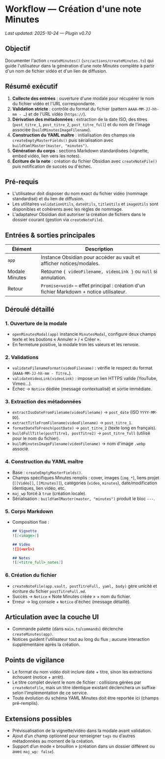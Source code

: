# Workflow — Création d'une note Minutes
_Last updated: 2025-10-24 — Plugin v0.7.0_

## Objectif
Documenter l'action `createMinutes()` (`src/actions/createMinutes.ts`) qui guide l'utilisateur dans la génération d'une note *Minutes* complète à partir d'un nom de fichier vidéo et d'un lien de diffusion.

## Résumé exécutif
1. **Collecte des entrées** : ouverture d'une modale pour récupérer le nom du fichier vidéo et l'URL correspondante.
2. **Validation stricte** : contrôle du format du fichier (pattern `AAAA-MM-JJ-hh-mm - …`) et de l'URL vidéo (`https://`).
3. **Dérivation des métadonnées** : extraction de la date ISO, des titres (`post_titre_1`, `post_titre_2`, `post_titre_full`) et du nom de l'image associée (`buildMinutesImageFilename`).
4. **Construction du YAML maître** : initialisation des champs via `createEmptyMasterFields()` puis sérialisation avec `buildYamlMaster(master, "minutes")`.
5. **Génération du corps** : sections Markdown standardisées (vignette, embed vidéo, lien vers les notes).
6. **Écriture de la note** : création du fichier Obsidian avec `createNoteFile()` puis notification de succès ou d'échec.

## Pré-requis
- L'utilisateur doit disposer du nom exact du fichier vidéo (nommage standardisé) et du lien de diffusion.
- Les utilitaires `validationUtils`, `dateUtils`, `titleUtils` et `imageUtils` sont disponibles et cohérents avec les règles de nommage.
- L'adaptateur Obsidian doit autoriser la création de fichiers dans le dossier courant (gestion via `createNoteFile`).

## Entrées & sorties principales
| Élément | Description |
| --- | --- |
| `app` | Instance Obsidian pour accéder au vault et afficher notices/modales. |
| Modale Minutes | Retourne `{ videoFilename, videoLink }` ou `null` si annulation. |
| Retour | `Promise<void>` – effet principal : création d'un fichier Markdown + notice utilisateur. |

## Déroulé détaillé
### 1. Ouverture de la modale
- `openMinutesModal(app)` instancie `MinutesModal`, configure deux champs texte et les boutons « Annuler » / « Créer ».
- En fermeture positive, la modale trim les valeurs et les renvoie.

### 2. Validations
- `validateFilenameFormat(videoFilename)` : vérifie le respect du format (`AAAA-MM-JJ-hh-mm - Titre…`).
- `validateVideoLink(videoLink)` : impose un lien HTTPS valide (YouTube, Vimeo…).
- Échec → `Notice` dédiée (message contextualisé) et sortie immédiate.

### 3. Extraction des métadonnées
- `extractIsoDateFromFilename(videoFilename)` → `post_date` (ISO `YYYY-MM-DD`).
- `extractTitleFromFilename(videoFilename)` → `post_titre_1`.
- `formatDateToFrench(postDate)` → `post_titre_2` (texte long en français).
- `buildFullTitle(postTitre1, postTitre2)` → `post_titre_full` (utilisé pour le nom du fichier).
- `buildMinutesImageFilename(videoFilename)` → nom d'image `.webp` associé.

### 4. Construction du YAML maître
- Base : `createEmptyMasterFields()`.
- Champs spécifiques Minutes remplis : cover, images (`img_*`), liens projet (`[[Vidéo]]`, `[[Minutes]]`), catégories (`video`, `minutes`), date/modification identiques, lien vidéo, etc.
- `maj_wp` forcé à `true` (création locale).
- Sérialisation : `buildYamlMaster(master, "minutes")` produit le bloc `---`.

### 5. Corps Markdown
- Composition fixe :
  ```markdown
  ## Vignette
  ![[<image>]]

  ## Vidéo
  ![](<url>)

  ## Notes
  ![[<titre_full>_notes]]
  ```

### 6. Création du fichier
- `createNoteFile(app.vault, postTitreFull, yaml, body)` gère unicité et écriture du fichier `postTitreFull.md`.
- Succès → `Notice` « Note Minutes créée » + nom du fichier.
- Erreur → log console + `Notice` d'échec (message détaillé).

## Articulation avec la couche UI
- Commande palette (dans `main.ts`/`commands`) déclenche `createMinutes(app)`.
- Notices guident l'utilisateur tout au long du flux ; aucune interaction supplémentaire après la création.

## Points de vigilance
- Le format du nom vidéo doit inclure date + titre, sinon les extractions échouent (notice + arrêt).
- Le titre complet devient le nom de fichier : collisions gérées par `createNoteFile`, mais un titre identique existant déclenchera un suffixe selon l'implémentation de ce service.
- Toute évolution du schéma YAML Minutes doit être reportée ici (champs pré-remplis).

## Extensions possibles
- Prévisualisation de la vignette/vidéo dans la modale avant validation.
- Ajout d’un champ optionnel pour renseigner `tags` ou d’autres métadonnées au moment de la création.
- Support d’un mode « brouillon » (création dans un dossier différent ou avec `maj_wp: false`).

